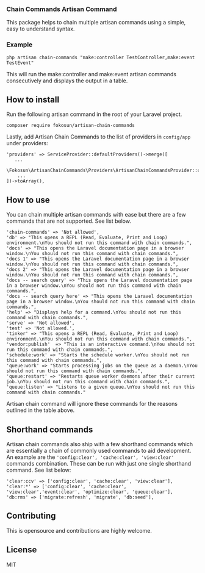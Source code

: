 ### Chain Commands Artisan Command
This package helps to chain multiple artisan commands using a simple, easy to understand syntax.

### Example
```text
php artisan chain-commands "make:controller TestController,make:event TestEvent" 
```

This will run the make:controller and make:event artisan commands consecutively and displays the output in a table.


## How to install
Run the following artisan command in the root of your Laravel project.
```text
composer require fokosun/artisan-chain-commands 
```
Lastly, add Artisan Chain Commands to the list of providers in `config/app` under providers:
```text
'providers' => ServiceProvider::defaultProviders()->merge([
   ...
    \Fokosun\ArtisanChainCommands\Providers\ArtisanChainCommandsProvider::class,
    ...
])->toArray(),
```
## How to use
You can chain multiple artisan commands with ease but there are a few commands that are not supported. See list below.

```text
'chain-commands' => 'Not allowed',
'db' => "This opens a REPL (Read, Evaluate, Print and Loop) environment.\nYou should not run this command with chain commands.",
'docs' => "This opens the Laravel documentation page in a browser window.\nYou should not run this command with chain commands.",
'docs 1' => "This opens the Laravel documentation page in a browser window.\nYou should not run this command with chain commands.",
'docs 2' => "This opens the Laravel documentation page in a browser window.\nYou should not run this command with chain commands.",
'docs -- search query' => "This opens the Laravel documentation page in a browser window.\nYou should not run this command with chain commands.",
'docs -- search query here' => "This opens the Laravel documentation page in a browser window.\nYou should not run this command with chain commands.",
'help' => "Displays help for a command.\nYou should not run this command with chain commands.",
'serve' => 'Not allowed',
'test' => 'Not allowed.',
'tinker' => "This opens a REPL (Read, Evaluate, Print and Loop) environment.\nYou should not run this command with chain commands.",
'vendor:publish'  => "This is an interactive command.\nYou should not run this command with chain commands.",
'schedule:work' => "Starts the schedule worker.\nYou should not run this command with chain commands.",
'queue:work' => "Starts processing jobs on the queue as a daemon.\nYou should not run this command with chain commands.",
'queue:restart' => "Restarts queue worker daemons after their current job.\nYou should not run this command with chain commands.",
'queue:listen' => "Listens to a given queue.\nYou should not run this command with chain commands."
```

Artisan chain command will ignore these commands for the reasons outlined in the table above.

## Shorthand commands
Artisan chain commands also ship with a few shorthand commands which are essentially a chain of commonly used commands to aid development. An example are the `'config:clear', 'cache:clear', 'view:clear'` commands combination. These can be run with just one single shorthand command. See list below:
```text
'clear:ccv' => ['config:clear', 'cache:clear', 'view:clear'],
'clear:*' => ['config:clear', 'cache:clear', 'view:clear','event:clear', 'optimize:clear', 'queue:clear'],
'db:rms' => ['migrate:refresh', 'migrate', 'db:seed'],
```

## Contributing
This is opensource and contributions are highly welcome.

## License
MIT
